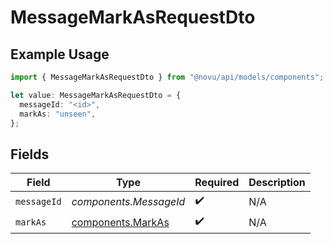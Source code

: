 # MessageMarkAsRequestDto

## Example Usage

```typescript
import { MessageMarkAsRequestDto } from "@novu/api/models/components";

let value: MessageMarkAsRequestDto = {
  messageId: "<id>",
  markAs: "unseen",
};
```

## Fields

| Field                                                  | Type                                                   | Required                                               | Description                                            |
| ------------------------------------------------------ | ------------------------------------------------------ | ------------------------------------------------------ | ------------------------------------------------------ |
| `messageId`                                            | *components.MessageId*                                 | :heavy_check_mark:                                     | N/A                                                    |
| `markAs`                                               | [components.MarkAs](../../models/components/markas.md) | :heavy_check_mark:                                     | N/A                                                    |